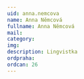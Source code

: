```yaml
---
uid: anna.nemcova
name: Anna Němcová
fullname: Anna Němcová
mail: 
category: 
img: 
description: Lingvistka
ordpraha: 
ordcan: 26
---
```




